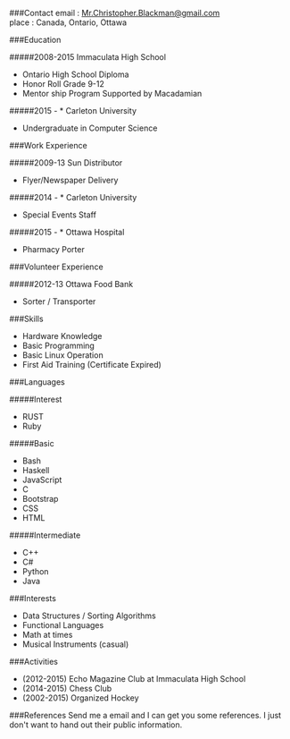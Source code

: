 
###Contact
email : Mr.Christopher.Blackman@gmail.com <br/>
place : Canada, Ontario, Ottawa

###Education

#####2008-2015 Immaculata High School
* Ontario High School Diploma
* Honor Roll Grade 9-12
* Mentor ship Program Supported by Macadamian

#####2015 - *  Carleton University 
* Undergraduate in Computer Science


###Work Experience

#####2009-13   Sun Distributor
* Flyer/Newspaper Delivery

#####2014 - *  Carleton University
* Special Events Staff

#####2015 - *  Ottawa Hospital
* Pharmacy Porter


###Volunteer Experience

#####2012-13   Ottawa Food Bank
* Sorter / Transporter


###Skills
* Hardware Knowledge
* Basic Programming
* Basic Linux Operation
* First Aid Training (Certificate Expired)


###Languages

#####Interest
* RUST
* Ruby

#####Basic
* Bash
* Haskell
* JavaScript
* C
* Bootstrap
* CSS
* HTML

#####Intermediate
* C++
* C#
* Python
* Java


###Interests
* Data Structures / Sorting Algorithms
* Functional Languages
* Math at times
* Musical Instruments (casual)


###Activities
* (2012-2015) Echo Magazine Club at Immaculata High School
* (2014-2015) Chess Club
* (2002-2015) Organized Hockey 


###References
Send me a email and I can get you some references. I just don't want to hand out their public information.